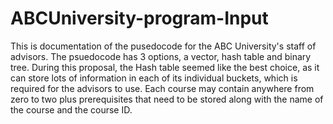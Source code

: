 # ABCUniversity-program-Input
This is documentation of the pusedocode for the ABC University's staff of advisors.  The psuedocode has 3 options, a vector, hash table and binary tree.  During this proposal, the Hash table seemed like the best choice, as it can store lots of information in each of its individual buckets, which is required for the advisors to use.  Each course may contain anywhere from zero to two plus prerequisites that need to be stored along with the name of the course and the course ID.
